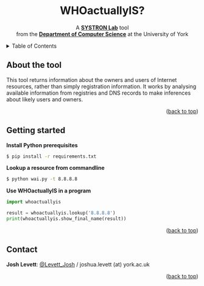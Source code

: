 <a name="readme-top"></a>

<!-- PROJECT DETAILS -->
<div align="center">

  <h1 align="center">WHOactuallyIS?</h1>

  <p align="center">
    A <a href="https://systronlab.github.io"><strong>SYSTRON Lab</strong></a> tool
    <br />
    from the <a href="https://www.cs.york.ac.uk/"><strong>Department of Computer Science</strong></a> at the University of York
  </p>
</div>



<!-- TABLE OF CONTENTS -->
<details>
  <summary>Table of Contents</summary>
  <ol>
    <li><a href="#about-the-tool">About the tool</a></li>
    <li><a href="#getting-started">Getting started</a></li>
    <li><a href="#contact">Contact</a></li>
  </ol>
</details>



<!-- ABOUT THE TOOL -->
## About the tool

This tool returns information about the owners and users of Internet resources, rather than simply registration information. It works by analysing available information from registries and DNS records to make inferences about likely users and owners.

<p align="right">(<a href="#readme-top">back to top</a>)</p>



<!-- GETTING STARTED -->
## Getting started

**Install Python prerequisites**
```sh
$ pip install -r requirements.txt
```

**Lookup a resource from commandline**
```sh
$ python wai.py -t 8.8.8.8
```

**Use WHOactuallyIS in a program**
```python
import whoactuallyis

result = whoactuallyis.lookup('8.8.8.8')
print(whoactuallyis.show_final_name(result))
```

<p align="right">(<a href="#readme-top">back to top</a>)</p>


<!-- CONTACT -->
## Contact

**Josh Levett**: [@Levett_Josh](https://twitter.com/Levett_Josh) / joshua.levett (at) york.ac.uk


<p align="right">(<a href="#readme-top">back to top</a>)</p>

